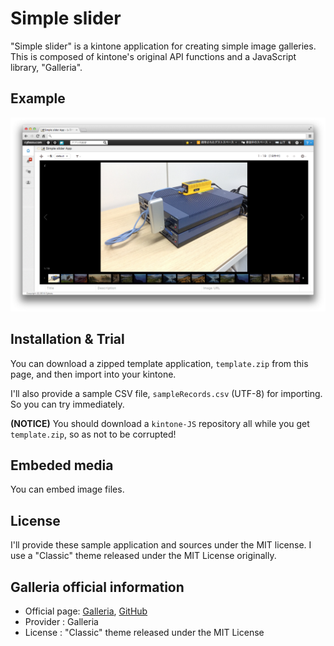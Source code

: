 # Simple slider

"Simple slider" is a kintone application for creating simple image galleries. This is composed of kintone's original API functions and a JavaScript library, "Galleria". 

## Example
![kintone](image/kintoneImage.png)

## Installation & Trial
You can download a zipped template application, `template.zip` from this page, and then import into your kintone.

I'll also provide a sample CSV file, `sampleRecords.csv` (UTF-8) for importing. So you can try immediately.

**(NOTICE)** You should download a `kintone-JS` repository all while you get `template.zip`, so as not to be corrupted!

## Embeded media
You can embed image files.

## License
I'll provide these sample application and sources under the MIT license. I use a "Classic" theme released under the MIT License originally.

## Galleria official information

* Official page: [Galleria](http://galleria.io/), [GitHub](https://github.com/aino/galleria/)
* Provider : Galleria
* License : "Classic" theme released under the MIT License